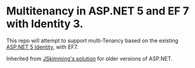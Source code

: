 # Multitenancy in ASP.NET 5 and EF 7 with Identity 3.
This repo will attempt to support multi-Tenancy based on the existing [ASP.NET 5 Identity](https://github.com/aspnet/Identity), with EF7.

Inherited from [JSkimming's solution](https://github.com/JSkimming/AspNet.Identity.EntityFramework.Multitenant) for older versions of ASP.NET.
